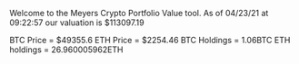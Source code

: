 Welcome to the Meyers Crypto Portfolio Value tool. 
As of 04/23/21 at 09:22:57 our valuation is $113097.19 

BTC Price = $49355.6
 ETH Price = $2254.46
BTC Holdings = 1.06BTC
 ETH holdings = 26.960005962ETH 
